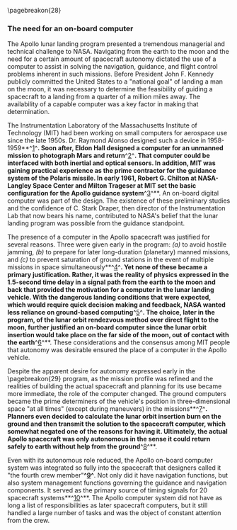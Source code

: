 \pagebreakon{28}

### The need for an on-board computer

The Apollo lunar landing program presented a tremendous
managerial and technical challenge to NASA. Navigating from the earth to
the moon and the need for a certain amount of spacecraft autonomy
dictated the use of a computer to assist in solving the navigation,
guidance, and flight control problems inherent in such missions. Before
President John F. Kennedy publicly committed the United States to a
"national goal" of landing a man on the moon, it was necessary to
determine the feasibility of guiding a spacecraft to a landing from a
quarter of a million miles away. The availability of a capable computer
was a key factor in making that determination.

The Instrumentation Laboratory of the Massachusetts Institute of
Technology (MIT) had been working on small computers for aerospace use
since the late 1950s. Dr. Raymond Alonso designed such a device in
1958-1959**^[1](Source2.html)^**. Soon after, Eldon Hall designed a
computer for an unmanned mission to photograph Mars and
return**^[2](Source2.html)^**. That computer could be interfaced with
both inertial and optical sensors. In addition, MIT was gaining
practical experience as the prime contractor for the guidance system of
the Polaris missile. In early 1961, Robert G. Chilton at NASA-Langley
Space Center and Milton Trageser at MIT set the basic configuration for
the Apollo guidance system**^[3](Source2.html)^**. An on-board digital
computer was part of the design. The existence of these preliminary
studies and the confidence of C. Stark Draper, then director of the
Instrumentation Lab that now bears his name, contributed to NASA's
belief that the lunar landing program was possible from the guidance
standpoint.

The presence of a computer in the Apollo spacecraft was justified for
several reasons. Three were given early in the program: *(a)* to avoid
hostile jamming, *(b)* to prepare for later long-duration (planetary)
manned missions, and *(c)* to prevent saturation of ground stations in the
event of multiple missions in space
simultaneously**^[4](Source2.html)^**. Yet none of these became a
primary justification. Rather, it was the reality of physics expressed
in the 1.5-second time delay in a signal path from the earth to the moon
and back that provided the motivation for a computer in the lunar
landing vehicle. With the dangerous landing conditions that were
expected, which would require quick decision making and feedback, NASA
wanted less reliance on ground-based computing**^[5](Source2.html)^**.
The choice, later in the program, of the lunar orbit rendezvous method
over direct flight to the moon, further justified an on-board computer
since the lunar orbit insertion would take place on the far side of the
moon, out of contact with the earth**^[6](Source2.html)^**. These
considerations and the consensus among MIT people that autonomy was
desirable ensured the place of a computer in the Apollo vehicle.

Despite the apparent desire for autonomy expressed early in the
\pagebreakon{29} program, as the mission profile was refined and the realities
of building the actual spacecraft and planning for its use became more
immediate, the role of the computer changed. The ground computers became
the prime determiners of the vehicle's position in three-dimensional
space "at all times" (except during maneuvers) in the
missions**^[7](Source2.html)^**. Planners even decided to calculate the
lunar orbit insertion burn on the ground and then transmit the solution
to the spacecraft computer, which somewhat negated one of the reasons
for having it. Ultimately, the actual Apollo spacecraft was only
autonomous in the sense it could return safely to earth without help
from the ground**^[8](Source2.html)^**.

Even with its autonomous role reduced, the Apollo on-board computer
system was integrated so fully into the spacecraft that designers called
it "the fourth crew member"**^[9](Source2.html)^**. Not only did it have
navigation functions, but also system management functions governing the
guidance and navigation components. It served as the primary source of
timing signals for 20 spacecraft systems**^[10](Source2.html)^**. The
Apollo computer system did not have as long a list of responsibilities
as later spacecraft computers, but it still handled a large number of
tasks and was the object of constant attention from the crew.

